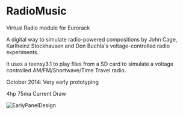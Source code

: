 RadioMusic
==========

Virtual Radio module for Eurorack 

A digital way to simulate radio-powered compositions by John Cage, Karlheinz Stockhausen and Don Buchla's voltage-controlled radio experiments. 

It uses a teensy3.1 to play files from a SD card to simulate a voltage controlled AM/FM/Shortwave/Time Travel radio. 

October 2014: Very early prototyping 

4hp 
75ma Current Draw 

![EarlyPanelDesign](https://raw.githubusercontent.com/TomWhitwell/RadioMusic/master/Collateral/img.png)
